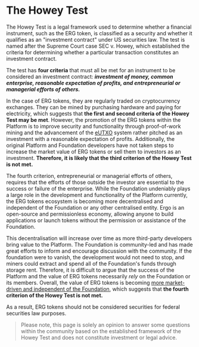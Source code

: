# The Howey Test

The Howey Test is a legal framework used to determine whether a financial instrument, such as the ERG token, is classified as a security and whether it qualifies as an "investment contract" under US securities law. The test is named after the Supreme Court case SEC v. Howey, which established the criteria for determining whether a particular transaction constitutes an investment contract.

The test has **four criteria** that must all be met for an instrument to be considered an investment contract: ***investment of money, common enterprise, reasonable expectation of profits, and entrepreneurial or managerial efforts of others.***

In the case of ERG tokens, they are regularly traded on cryptocurrency exchanges. They can be mined by purchasing hardware and paying for electricity, which suggests that **the first and second criteria of the Howey Test may be met**. However, the promotion of the ERG tokens within the Platform is to improve security and functionality through proof-of-work mining and the advancement of the [eUTXO](eutxo.md) system rather pitched as an investment with a reasonable expectation of profits. Additionally, the original Platform and Foundation developers have not taken steps to increase the market value of ERG tokens or sell them to investors as an investment. **Therefore, it is likely that the third criterion of the Howey Test is not met.**

The fourth criterion, entrepreneurial or managerial efforts of others, requires that the efforts of those outside the investor are essential to the success or failure of the enterprise. While the Foundation undeniably plays a large role in the development and functionality of the Platform currently, the ERG tokens ecosystem is becoming more decentralised and independent of the Foundation or any other centralised entity. Ergo is an open-source and permissionless economy, allowing anyone to build applications or launch tokens without the permission or assistance of the Foundation. 

This decentralisation will increase over time as more third-party developers bring value to the Platform. The Foundation is community-led and has made great efforts to inform and encourage discussion with the community. If the foundation were to vanish, the development would not need to stop, and miners could extract and spend all of the Foundation's funds through storage rent. Therefore, it is difficult to argue that the success of the Platform and the value of ERG tokens necessarily *rely* on the Foundation or its members. Overall, the value of ERG tokens is becoming [more market-driven and independent of the Foundation](ergo-foundation-2022.md), which suggests that **the fourth criterion of the Howey Test is not met.** 

As a result, ERG tokens should not be considered securities for federal securities law purposes.

> Please note, this page is solely an opinion to answer some questions within the community based on the established framework of the Howey Test and does not constitute investment or legal advice. 